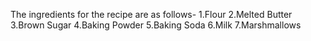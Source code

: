 The ingredients for the recipe are as follows-
1.Flour
2.Melted Butter
3.Brown Sugar
4.Baking Powder
5.Baking Soda
6.Milk
7.Marshmallows
